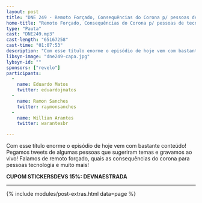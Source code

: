 ```yaml
---
layout: post
title: "DNE 249 - Remoto Forçado, Consequências do Corona p/ pessoas de tecnologia e mais"
home-title: "Remoto Forçado, Consequências do Corona p/ pessoas de tecnologia e mais"
type: "Pauta"
cast: "DNE249.mp3"
cast-length: "65167258"
cast-time: "01:07:53"
description: "Com esse título enorme o episódio de hoje vem com bastante conteúdo! Pegamos tweets de algumas pessoas que sugeriram temas e gravamos ao vivo! Falamos de remoto forçado, quais as consequências do corona para pessoas tecnologia e muito mais!"
libsyn-image: "dne249-capa.jpg"
lybsyn-id: ""
sponsors: ["revelo"]
participants:
  -
    name: Eduardo Matos
    twitter: eduardojmatos
  -
    name: Ramon Sanches
    twitter: raymonsanches
  -
    name: Willian Arantes
    twitter: warantesbr

---
```


Com esse título enorme o episódio de hoje vem com bastante conteúdo! Pegamos tweets de algumas pessoas que sugeriram temas e gravamos ao vivo! Falamos de remoto forçado, quais as consequências do corona para pessoas tecnologia e muito mais!


<strong>CUPOM STICKERSDEVS 15%: DEVNAESTRADA</strong>

---

{% include modules/post-extras.html data=page %}
